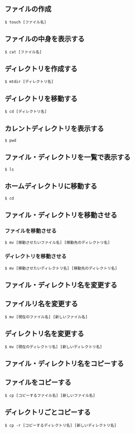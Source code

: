 ## ファイルの作成
`$ touch [ファイル名]`

## ファイルの中身を表示する
`$ cat [ファイル名]`

## ディレクトリを作成する
`$ mtdir [ディレクトリ名]`

## ディレクトリを移動する
`$ cd [ディレクトリ名]`

## カレントディレクトリを表示する
`$ pwd`

## ファイル・ディレクトリを一覧で表示する
`$ ls`

## ホームディレクトリに移動する
`$ cd`

## ファイル・ディレクトリを移動させる
### ファイルを移動させる
`$ mv [移動させたいファイル名] [移動先のディレクトリ名]`

### ディレクトリを移動させる
`$ mv [移動させたいディレクトリ名] [移動先のディレクトリ名]`

## ファイル・ディレクトリ名を変更する
## ファイルリ名を変更する
`$ mv [現在のファイル名] [新しいファイル名]`

## ディレクトリ名を変更する
`$ mv [現在のディレクトリ名] [新しいディレクトリ名]`

## ファイル・ディレクトリ名をコピーする
## ファイルをコピーする
`$ cp [コピーするファイル名] [新しいファイル名]`

## ディレクトリごとコピーする
`$ cp -r [コピーするディレクトリ名] [新しいディレクトリ名]`
